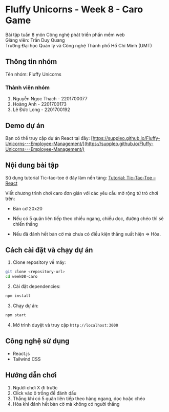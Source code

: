 # Fluffy Unicorns - Week 8 - Caro Game

Bài tập tuần 8 môn Công nghệ phát triển phần mềm web  
Giảng viên: Trần Duy Quang  
Trường Đại học Quản lý và Công nghệ Thành phố Hồ Chí Minh (UMT)

## Thông tin nhóm

Tên nhóm: Fluffy Unicorns

### Thành viên nhóm

1. Nguyễn Ngọc Thạch - 2201700077
2. Hoàng Anh - 2201700173
3. Lê Đức Long - 2201700192

## Demo dự án

Bạn có thể truy cập dự án React tại đây: [https://suppleo.github.io/Fluffy-Unicorns---Employee-Management/](https://suppleo.github.io/Fluffy-Unicorns---Employee-Management/)

## Nội dung bài tập

Sử dụng tutorial Tic-tac-toe ở đây làm nền tảng: [Tutorial: Tic-Tac-Toe – React](https://react.dev/learn/tutorial-tic-tac-toe)

Viết chương trình chơi caro đơn giản với các yêu cầu mở rộng từ trò chơi trên:

+ Bàn cờ 20x20

+ Nếu có 5 quân liên tiếp theo chiều ngang, chiều dọc, đường chéo thì sẽ chiến thắng

+ Nếu đã đánh hết bàn cờ mà chưa có điều kiện thắng xuất hiện => Hòa.

## Cách cài đặt và chạy dự án

1. Clone repository về máy:
```bash
git clone <repository-url>
cd week08-caro
```

2. Cài đặt dependencies:
```bash
npm install
```

3. Chạy dự án:
```bash
npm start
```

4. Mở trình duyệt và truy cập `http://localhost:3000`

## Công nghệ sử dụng

- React.js
- Tailwind CSS

## Hướng dẫn chơi

1. Người chơi X đi trước
2. Click vào ô trống để đánh dấu
3. Thắng khi có 5 quân liên tiếp theo hàng ngang, dọc hoặc chéo
4. Hòa khi đánh hết bàn cờ mà không có người thắng
